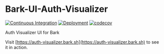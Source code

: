 # Bark-UI-Auth-Visualizer

[![Continuous Integration](https://github.com/BarkSH/Bark-UI-Auth-Visualizer/actions/workflows/ci.yml/badge.svg)](https://github.com/BarkSH/Bark-UI-Auth-Visualizer/actions/workflows/ci.yml)
[![Deployment](https://github.com/BarkSH/Bark-UI-Auth-Visualizer/actions/workflows/deploy.yml/badge.svg)](https://github.com/BarkSH/Bark-UI-Auth-Visualizer/actions/workflows/deploy.yml)
[![codecov](https://codecov.io/gh/BarkSH/Bark-UI-Auth-Visualizer/branch/main/graph/badge.svg)](https://codecov.io/gh/BarkSH/Bark-UI-Auth-Visualizer)

Auth Visualizer UI for Bark

Visit [https://auth-visualizer.bark.sh](https://auth-visualizer.bark.sh) to see it in action.

